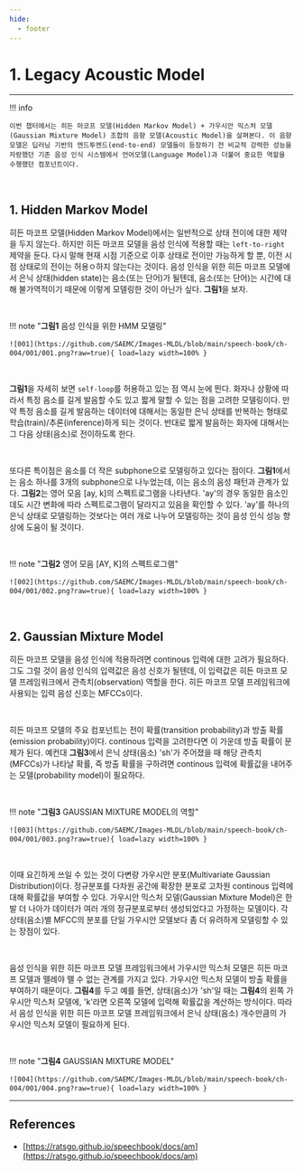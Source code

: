 ```yaml
---
hide:
  - footer
---
```


# 1. Legacy Acoustic Model

---

!!! info

    이번 챕터에서는 히든 마코프 모델(Hidden Markov Model) + 가우시안 믹스처 모델(Gaussian Mixture Model) 조합의 음향 모델(Acoustic Model)을 살펴본다. 이 음향 모델은 딥러닝 기반의 엔드투엔드(end-to-end) 모델들이 등장하기 전 비교적 강력한 성능을 자랑했던 기존 음성 인식 시스템에서 언어모델(Language Model)과 더불어 중요한 역할을 수행했던 컴포넌트이다.

<br/>

## 1. Hidden Markov Model

히든 마코프 모델(Hidden Markov Model)에서는 일반적으로 상태 전이에 대한 제약을 두지 않는다. 하지만 히든 마코프 모델을 음성 인식에 적용할 때는 `left-to-right` 제약을 둔다. 다시 말해 현재 시점 기준으로 이후 상태로 전이만 가능하게 할 뿐, 이전 시점 상태로의 전이는 허용ㅇ하지 않는다는 것이다. 음성 인식을 위한 히든 마코프 모델에서 은닉 상태(hidden state)는 음소(또는 단어)가 될텐데, 음소(또는 단어)는 시간에 대해 불가역적이기 때문에 이렇게 모델링한 것이 아닌가 싶다. **그림1**을 보자.

<br/>

!!! note "**그림1** 음성 인식을 위한 HMM 모델링"

    ![001](https://github.com/SAEMC/Images-MLDL/blob/main/speech-book/ch-004/001/001.png?raw=true){ load=lazy width=100% }

<br/>

**그림1**을 자세히 보면 `self-loop`를 허용하고 있는 점 역시 눈에 띈다. 화자나 상황에 따라서 특정 음소를 길게 발음할 수도 있고 짧게 말할 수 있는 점을 고려한 모델링이다. 만약 특정 음소를 길게 발음하는 데이터에 대해서는 동일한 은닉 상태를 반복하는 형태로 학습(train)/추론(inference)하게 되는 것이다. 반대로 짧게 발음하는 화자에 대해서는 그 다음 상태(음소)로 전이하도록 한다.

<br/>

또다른 특이점은 음소를 더 작은 subphone으로 모델링하고 있다는 점이다. **그림1**에서는 음소 하나를 3개의 subphone으로 나누었는데, 이는 음소의 음성 패턴과 관계가 있다. **그림2**는 영어 모음 [ay, k]의 스펙트로그램을 나타낸다. 'ay'의 경우 동일한 음소인데도 시간 변화에 따라 스펙트로그램이 달라지고 있음을 확인할 수 있다. 'ay'를 하나의 은닉 상태로 모델링하는 것보다는 여러 개로 나누어 모델링하는 것이 음성 인식 성능 향상에 도움이 될 것이다.

<br/>

!!! note "**그림2** 영어 모음 [AY, K]의 스펙트로그램"

    ![002](https://github.com/SAEMC/Images-MLDL/blob/main/speech-book/ch-004/001/002.png?raw=true){ load=lazy width=100% }

<br/>

## 2. Gaussian Mixture Model

히든 마코프 모델을 음성 인식에 적용하려면 continous 입력에 대한 고려가 필요하다. 그도 그럴 것이 음성 인식의 입력값은 음성 신호가 될텐데, 이 입력값은 히든 마코프 모델 프레임워크에서 관측치(observation) 역할을 한다. 히든 마코프 모델 프레임워크에 사용되는 입력 음성 신호는 MFCCs이다.

<br/>

히든 마코프 모델의 주요 컴포넌트는 전이 확률(transition probability)과 방출 확률(emission probability)이다. continous 입력을 고려한다면 이 가운데 방출 확률이 문제가 된다. 예컨대 **그림3**에서 은닉 상태(음소) 'sh'가 주어졌을 때 해당 관측치(MFCCs)가 나타날 확률, 즉 방출 확률을 구하려면 continous 입력에 확률값을 내어주는 모델(probability model)이 필요하다.

<br/>

!!! note "**그림3** GAUSSIAN MIXTURE MODEL의 역할"

    ![003](https://github.com/SAEMC/Images-MLDL/blob/main/speech-book/ch-004/001/003.png?raw=true){ load=lazy width=100% }

<br/>

이때 요긴하게 쓰일 수 있는 것이 다변량 가우시안 분포(Multivariate Gaussian Distribution)이다. 정규분포를 다차원 공간에 확장한 분포로 고차원 continous 입력에 대해 확률값을 부여할 수 있다. 가우시안 믹스처 모델(Gaussian Mixture Model)은 한 발 더 나아가 데이터가 여러 개의 정규분포로부터 생성되었다고 가정하는 모델이다. 각 상태(음소)별 MFCC의 분포를 단일 가우시안 모델보다 좀 더 유려하게 모델링할 수 있는 장점이 있다.

<br/>

음성 인식을 위한 히든 마코프 모델 프레임워크에서 가우시안 믹스처 모델은 히든 마코프 모델과 뗄레야 뗄 수 없는 관계를 가지고 있다. 가우시안 믹스처 모델이 방출 확률을 부여하기 때문이다. **그림4**를 두고 예를 들면, 상태(음소)가 'sh'일 때는 **그림4**의 왼쪽 가우시안 믹스처 모델에, 'k'라면 오른쪽 모델에 입력해 확률값을 계산하는 방식이다. 따라서 음성 인식을 위한 히든 마코프 모델 프레임워크에서 은닉 상태(음소) 개수만큼의 가우시안 믹스처 모델이 필요하게 된다.

<br/>

!!! note "**그림4** GAUSSIAN MIXTURE MODEL"

    ![004](https://github.com/SAEMC/Images-MLDL/blob/main/speech-book/ch-004/001/004.png?raw=true){ load=lazy width=100% }

---

## References

- [https://ratsgo.github.io/speechbook/docs/am](https://ratsgo.github.io/speechbook/docs/am)

